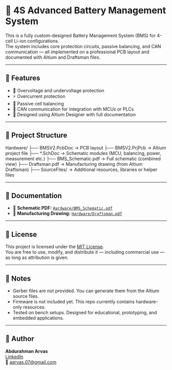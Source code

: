 # 🔋 4S Advanced Battery Management System

This is a fully custom-designed Battery Management System (BMS) for 4-cell Li-ion configurations.  
The system includes core protection circuits, passive balancing, and CAN communication — all implemented on a professional PCB layout and documented with Altium and Draftsman files.

---

## 🧠 Features

- 🔌 Overvoltage and undervoltage protection  
- ⚡ Overcurrent protection  
- 🔄 Passive cell balancing  
- 📡 CAN communication for integration with MCUs or PLCs  
- 📐 Designed using Altium Designer with full documentation

---

## 📁 Project Structure

Hardware/
├── BMSV2.PcbDoc → PCB layout
├── BMSV2.PrjPcb → Altium project file
├── *.SchDoc → Schematic modules (MCU, balancing, power, measurement etc.)
├── BMS_Schematic.pdf → Full schematic (combined view)
├── Draftsman.pdf → Manufacturing drawing (from Altium Draftsman)
├── SourceFiles/ → Additional resources, libraries or helper files

---

## 🧾 Documentation

- 📘 **Schematic PDF:** [`Hardware/BMS_Schematic.pdf`](./Hardware/BMS_Schematic.pdf)  
- 📐 **Manufacturing Drawing:** [`Hardware/Draftsman.pdf`](./Hardware/Draftsman.pdf)

---

## 📄 License

This project is licensed under the [MIT License](LICENSE).  
You are free to use, modify, and distribute it — including commercial use — as long as attribution is given.

---

## 📌 Notes

- Gerber files are not provided. You can generate them from the Altium source files.
- Firmware is not included yet. This repo currently contains hardware-only resources.
- Tested on bench setups. Designed for educational, prototyping, and embedded applications.

---

## 👤 Author

**Abdurahman Arvas**  
[LinkedIn](https://www.linkedin.com/in/abdurahman-arvas1665/)  
📩 [aarvas.07@gmail.com](mailto:aarvas.07@gmail.com)
